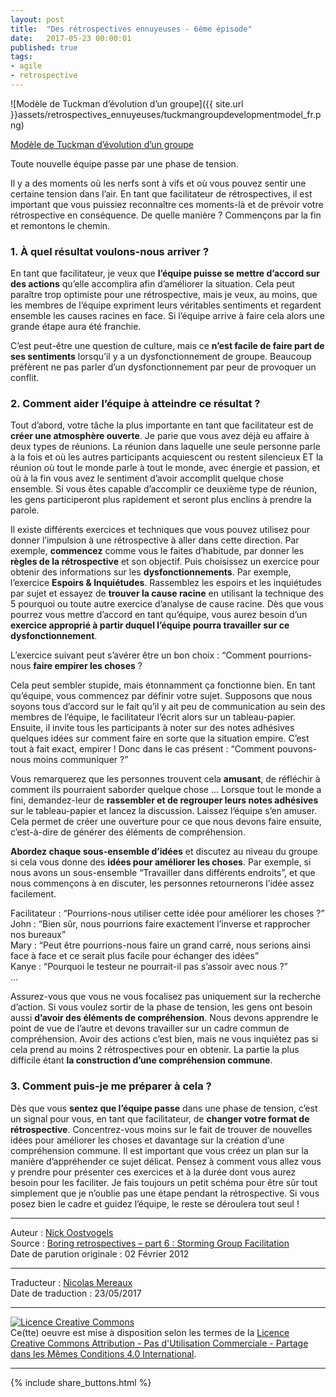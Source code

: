 ```yaml
---
layout: post
title:  "Des rétrospectives ennuyeuses - 6ème épisode"
date:   2017-05-23 00:00:01
published: true
tags: 
- agile
- retrospective
---
```


![Modèle de Tuckman d’évolution d’un groupe]({{ site.url }}assets/retrospectives_ennuyeuses/tuckmangroupdevelopmentmodel_fr.png)

[Modèle de Tuckman d’évolution d’un groupe](https://en.wikipedia.org/wiki/Tuckman's_stages_of_group_development)

Toute nouvelle équipe passe par une phase de tension.

Il y a des moments où les nerfs sont à vifs et où vous pouvez sentir une certaine tension dans l’air. En tant que facilitateur de rétrospectives, il est important que vous puissiez reconnaître ces moments-là et de prévoir votre rétrospective en conséquence. De quelle manière ? Commençons par la fin et remontons le chemin.

### 1. À quel **résultat** voulons-nous arriver ?

En tant que facilitateur, je veux que **l’équipe puisse se mettre d’accord sur des actions** qu’elle accomplira afin d’améliorer la situation. Cela peut paraître trop optimiste pour une rétrospective, mais je veux, au moins, que les membres de l’équipe expriment leurs véritables sentiments et regardent ensemble les causes racines en face. Si l’équipe arrive à faire cela alors une grande étape aura été franchie.

C’est peut-être une question de culture, mais ce **n’est facile de faire part de ses sentiments** lorsqu’il y a un dysfonctionnement de groupe. Beaucoup préfèrent ne pas parler d’un dysfonctionnement par peur de provoquer un conflit.  

### 2. Comment **aider l’équipe** à atteindre ce résultat ?

Tout d’abord, votre tâche la plus importante en tant que facilitateur est de **créer une atmosphère ouverte**. Je parie que vous avez déjà eu affaire à deux types de réunions. La réunion dans laquelle une seule personne parle à la fois et où les autres participants acquiescent ou restent silencieux ET la réunion où tout le monde parle à tout le monde, avec énergie et passion, et où à la fin vous avez le sentiment d’avoir accomplit quelque chose ensemble. Si vous êtes capable d’accomplir ce deuxième type de réunion, les gens participeront plus rapidement et seront plus enclins à prendre la parole. 

Il existe différents exercices et techniques que vous pouvez utilisez pour donner l’impulsion à une rétrospective à aller dans cette direction. Par exemple, **commencez** comme vous le faites d’habitude, par donner les **règles de la rétrospective** et son objectif. Puis choisissez un exercice pour obtenir des informations sur les **dysfonctionnements**. Par exemple, l’exercice **Espoirs & Inquiétudes**. Rassemblez les espoirs et les inquiétudes par sujet et essayez de **trouver la cause racine** en utilisant la technique des 5 pourquoi ou toute autre exercice d’analyse de cause racine. Dès que vous pourrez vous mettre d’accord en tant qu’équipe, vous aurez besoin d’un **exercice approprié à partir duquel l’équipe pourra travailler sur ce dysfonctionnement**.

L’exercice suivant peut s’avérer être un bon choix : “Comment pourrions-nous **faire empirer les choses** ?

Cela peut sembler stupide, mais étonnamment ça fonctionne bien. En tant qu’équipe, vous commencez par définir votre sujet. Supposons que nous soyons tous d’accord sur le fait qu’il y ait peu de communication au sein des membres de l’équipe, le facilitateur l’écrit alors sur un tableau-papier. Ensuite, il invite tous les participants à noter sur des notes adhésives quelques idées sur comment faire en sorte que la situation empire. C’est tout à fait exact, empirer ! Donc dans le cas présent : “Comment pouvons-nous moins communiquer ?”

Vous remarquerez que les personnes trouvent cela **amusant**, de réfléchir à comment ils pourraient saborder quelque chose … Lorsque tout le monde a fini, demandez-leur de **rassembler et de regrouper leurs notes adhésives** sur le tableau-papier et lancez la discussion. Laissez l’équipe s’en amuser. Cela permet de créer une ouverture pour ce que nous devons faire ensuite, c’est-à-dire de générer des éléments de compréhension.

**Abordez chaque sous-ensemble d’idées** et discutez au niveau du groupe si cela vous donne des **idées pour améliorer les choses**. Par exemple, si nous avons un sous-ensemble “Travailler dans différents endroits”, et que nous commençons à en discuter, les personnes retournerons l’idée assez facilement.

Facilitateur : “Pourrions-nous utiliser cette idée pour améliorer les choses ?”  
John : “Bien sûr, nous pourrions faire exactement l’inverse et rapprocher nos bureaux”  
Mary : “Peut être pourrions-nous faire un grand carré, nous serions ainsi face à face et ce serait plus facile pour échanger des idées”  
Kanye : “Pourquoi le testeur ne pourrait-il pas s’assoir avec nous ?”  
…

Assurez-vous que vous ne vous focalisez pas uniquement sur la recherche d’action. Si vous voulez sortir de la phase de tension, les gens ont besoin aussi **d’avoir des éléments de compréhension**. Nous devons apprendre le point de vue de l’autre et devons travailler sur un cadre commun de compréhension. Avoir des actions c’est bien, mais ne vous inquiétez pas si cela prend au moins 2 rétrospectives pour en obtenir. La partie la plus difficile étant **la construction d’une compréhension commune**.

### 3. Comment puis-je me **préparer** à cela ?

Dès que vous **sentez que l’équipe passe** dans une phase de tension, c’est un signal pour vous, en tant que facilitateur, de **changer votre format de rétrospective**. Concentrez-vous moins sur le fait de trouver de nouvelles idées pour améliorer les choses et davantage sur la création d’une compréhension commune. Il est important que vous créez un plan sur la manière d’appréhender ce sujet délicat. Pensez à comment vous allez vous y prendre pour présenter ces exercices et à la durée dont vous aurez besoin pour les faciliter. Je fais toujours un petit schéma pour être sûr tout simplement que je n’oublie pas une étape pendant la rétrospective. Si vous posez bien le cadre et guidez l’équipe, le reste se déroulera tout seul !

---
Auteur : [Nick Oostvogels](https://skycoach.be/ss/)  
Source : [Boring retrospectives – part 6 : Storming Group Facilitation](https://skycoach.be/2012/02/02/boring-retrospectives-part-6-storming-group-facilitation/)  
Date de parution originale : 02 Février 2012  

---
Traducteur : [Nicolas Mereaux](http://www.les-traducteurs-agiles.org/traducteurs/)  
Date de traduction : 23/05/2017  

---

<a rel="license" href="http://creativecommons.org/licenses/by-nc-sa/4.0/"><img alt="Licence Creative Commons" style="border-width:0" src="http://i.creativecommons.org/l/by-nc-sa/4.0/88x31.png" /></a><br />Ce(tte) oeuvre est mise à disposition selon les termes de la <a rel="license" href="http://creativecommons.org/licenses/by-nc-sa/4.0/">Licence Creative Commons Attribution - Pas d'Utilisation Commerciale - Partage dans les Mêmes Conditions 4.0 International</a>.

---

{% include share_buttons.html %}


